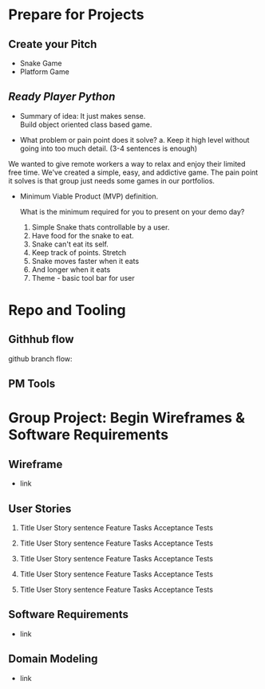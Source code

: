 # Prepare for Projects

## Create your Pitch

- Snake Game
- Platform Game

## *Ready Player Python*

- Summary of idea:
It just makes sense.  
Build object oriented class based game.  

- What problem or pain point does it solve? a. Keep it high level without going into too much detail. (3-4 sentences is enough)  

We wanted to give remote workers a way to relax and enjoy their limited free time. We've created a simple, easy, and addictive game. The pain point it solves is that group just needs some games in our portfolios.

- Minimum Viable Product (MVP) definition.

    What is the minimum required for you to present on your demo day?
    1. Simple Snake thats controllable by a user.
    2. Have food for the snake to eat.
    3. Snake can't eat its self.
    4. Keep track of points.
    Stretch
    5. Snake moves faster when it eats
    6. And longer when it eats
    7. Theme - basic tool bar for user

# Repo and Tooling

## Githhub flow
github branch flow:

## PM Tools

# Group Project: Begin Wireframes & Software Requirements

## Wireframe
- link

## User Stories

1. Title
User Story sentence
Feature Tasks
Acceptance Tests

2. Title
User Story sentence
Feature Tasks
Acceptance Tests

3. Title
User Story sentence
Feature Tasks
Acceptance Tests

4. Title
User Story sentence
Feature Tasks
Acceptance Tests

5. Title
User Story sentence
Feature Tasks
Acceptance Tests

## Software Requirements
- link

## Domain Modeling
- link